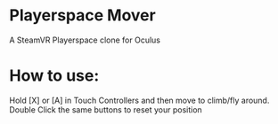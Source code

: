 # Playerspace Mover
 
A SteamVR Playerspace clone for Oculus

# How to use:
Hold [X] or [A] in Touch Controllers and then move to climb/fly around.
Double Click the same buttons to reset your position
